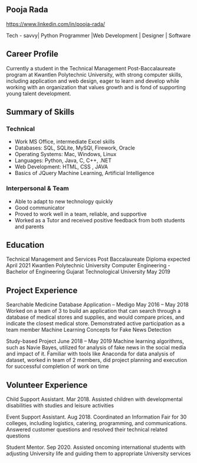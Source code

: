 ## Pooja Rada

https://www.linkedin.com/in/pooja-rada/

Tech - savvy| Python Programmer |Web Development | Designer | Software

## Career Profile
Currently a student in the Technical Management Post-Baccalaureate program at Kwantlen Polytechnic University, with strong computer skills, including application and web design, eager to learn and develop while working with an organization that values growth and is fond of supporting young talent development.

## Summary of Skills
### Technical

* Work MS Office, intermediate Excel skills 
* Databases: SQL, SQLite, MySQl, Firework, Oracle 
* Operating Systems: Mac, Windows, Linux 
* Languages: Python, Java, C, C++, .NET 
* Web Development: HTML, CSS , JAVA
* Basics of JQuery Machine Learning, Artificial Intelligence 

### Interpersonal & Team
* Able to adapt to new technology quickly 
* Good communicator 
* Proved to work well in a team, reliable, and supportive 
* Worked as a Tutor and received positive feedback from both students and parents

## Education
Technical Management and Services Post Baccalaureate Diploma expected April 2021
Kwantlen Polytechnic University
Computer Engineering - Bachelor of Engineering
Gujarat Technological University May 2019

## Project Experience
Searchable Medicine Database Application – Medigo May 2016 – May 2018 Worked on a team of 3 to build an application that can search through a database of medical stores and supplies, and would compare prices, and indicate the closest medical store. Demonstrated active participation as a team member
Machine Learning Concepts for Fake News Detection

Study-based Project June 2018 – May 2019 Machine learning algorithms, such as Navie Bayes, utilized for analysis of fake news in the social media and impact of it. Familiar with tools like Anaconda for data analysis of dataset, worked in team of 2 members, did project planning and execution for successful completion of work on time

## Volunteer Experience

Child Support Assistant. Mar 2018. Assisted children with developmental disabilities with studies and leisure activities

Event Support Assistant. Aug 2018. Coordinated an Information Fair for 30 colleges, including logistics, catering, programming, and communications. Answered customer questions and resolved their technical related questions

Student Mentor. Sep 2020. Assisted oncoming international students with adjusting University life and guiding them to appropriate University services
